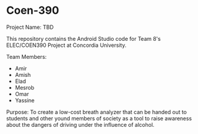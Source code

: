 # Coen-390

Project Name:
  TBD

This repository contains the Android Studio code for Team 8's ELEC/COEN390 Project at Concordia University.

Team Members: 
  - Amir
  - Amish
  - Elad
  - Mesrob
  - Omar
  - Yassine

Purpose:
  To create a low-cost breath analyzer that can be handed out to students and other yound members of society as a tool to raise awareness about the dangers of driving under the influence of alcohol.
